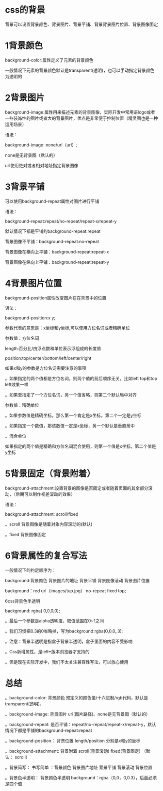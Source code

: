 # css的背景

背景可以设置背景颜色、背景图片、背景平铺、背景背景图片位置、背景图像固定

# 1背景颜色

background-color:属性定义了元素的背景颜色

一般情况下元素的背景颜色默认是transparent(透明)，也可以手动指定背景颜色为透明的

# 2背景图片

background-image:属性用来描述元素的背景图像，实际开发中常用语logo或者一些装饰性的图片或者大的背景图片，优点是非常便于控制位置（精灵图也是一种运用场景）

语法：

background-image:   none/url（url）;

none是无背景图（默认的）

url使用绝对或者相对地址指定背景图像

# 3背景平铺

可以使用background-repeat属性对图片进行平铺

语法：

background-repeat:repeat/no-repeat/repeat-x/repeat-y

默认情况下都是平铺的background-repeat:repeat

背景图像不平铺：background-repeat:no-repeat

背景图像在横向上平铺：background-repeat:repeat-x

背景图像在纵向上平铺：background-repeat:repeat-y

# 4背景图片位置

background-position属性改变图片在在背景中的位置

语法：

background-position:x y;

参数代表的意思是：x坐标和y坐标,可以使用方位名词或者精确单位

参数值：方位名词

length:百分比/由浮点数和单位表示浮组成的长度值

position:top/center/bottom/left/center/right

如果x和y的参数是方位名词需要注意的事项

。如果指定的两个值都是方位名词，则两个值的前后顺序无关，比如left top和top left效果一样

。如果至指定了一个方位名词，另一个值省略，则第二个默认局中对齐

参数值：精确单位

。如果参数值是精确坐标，那么第一个肯定是x坐标，第二个一定是y坐标

。如果指定一个数值，那该数值一定是x坐标，另一个默认是垂直居中

。混合单位

如果指定的两个值是精确和方位名词混合使用，则第一个值是x坐标，第二个值是y坐标

# 5背景固定（背景附着）

background-attachment:设置背景的图像是否固定或者随着页面的其余部分滚动，（后期可以制作视差滚动的效果）

语法：

background-attachment: scroll/fixed

。scroll   背景图像是随着对象内容滚动的(默认)

。fixed    背景图像固定

# 6背景属性的复合写法

一般情况下的约定顺序为：

background:背景颜色  背景图片的地址   背景平铺   背景图像滚动    背景图片位置

background：red  url（images/tup.jpg） no-repeat  fixed top;

6css背景色半透明

background: rgba( 0,0,0,0);

。最后一个参数是alpha透明度，取值范围在0~1之间

。我们习惯把0.3的0省略掉，写为background:rgba(0,0,0,.3);

。注意：背景半透明是指盒子背景半透明，盒子里面的内容不受影响

。Css新增属性，是ie9+版本浏览器才支持的

。但是现在实际开发中，我们不太关注兼容性写法，可以放心使用

# 总结

。background-color:    背景颜色   预定义的颜色值/十六进制/rgb代码，默认是transparent(透明)，

。background-image:   背景图片    url(图片路径)。none是无背景图（默认的）

。background-repeat:   是否平铺：repeat/no-repeat/repeat-x/repeat-y，默认情况下都是平铺的background-repeat:repeat

。background-position：  背景位置    length/position 分别是x和y的坐标

。background-attachment:   背景附着   scroll(背景滚动)   fixed(背景固定)     （默认：  scroll）

。背景简写：  书写简单     ：背景颜色   背景图片地址  背景平铺    背景滚动   背景位置

。背景色半透明：   背景颜色半透明   background：rgba（0,0，0,0.3），后面必须是四个值